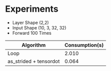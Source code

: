 # Experiments

- Layer Shape  (2,2)
- Input Shape  (10, 3, 32, 32)
- Forward 100 Times

| Algorithm | Consumption(s) |
|---|---|
| Loop | 2.010 |
| as_strided + tensordot | 0.064 |

